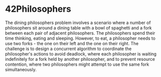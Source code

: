 # 42Philosophers

<p>The dining philosophers problem involves a scenario where a number of philosophers sit around a dining table with a bowl of spaghetti and a fork between each pair of adjacent philosophers. The philosophers spend their time thinking, eating and sleeping. However, to eat, a philosopher needs to use two forks - the one on their left and the one on their right.
The challenge is to design a concurrent algorithm to coordinate the philosopher's actions to avoid deadlock, where each philosopher is waiting indefinitely for a fork held by another philosopher, and to prevent resource contention, where two philosophers might attempt to use the same fork simultaneously.</p>

